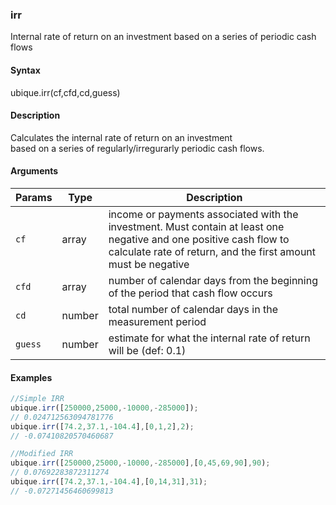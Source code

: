 ### irr

Internal rate of return on an investment based on a series of periodic cash flows


#### Syntax

ubique.irr(cf,cfd,cd,guess)


#### Description

Calculates the internal rate of return on an investment  
based on a series of regularly/irregurarly periodic cash flows.  



#### Arguments

|Params|Type|Description
|---------|----|-----------
|`cf` | array | income or payments associated with the investment. Must contain at least one negative and one positive cash flow to calculate rate of return, and the first amount must be negative
|`cfd` | array | number of calendar days from the beginning of the period that cash flow occurs
|`cd` | number | total number of calendar days in the measurement period
|`guess` | number | estimate for what the internal rate of return will be (def: 0.1)


#### Examples

```js
//Simple IRR
ubique.irr([250000,25000,-10000,-285000]);
// 0.024712563094781776
ubique.irr([74.2,37.1,-104.4],[0,1,2],2);
// -0.07410820570460687

//Modified IRR
ubique.irr([250000,25000,-10000,-285000],[0,45,69,90],90);
// 0.07692283872311274
ubique.irr([74.2,37.1,-104.4],[0,14,31],31);
// -0.07271456460699813
```

